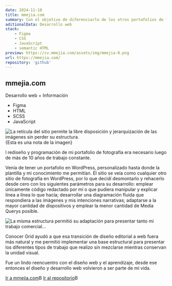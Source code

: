 ```yaml
---
date: 2024-11-10
title: mmejia.com
summary: Con el objetivo de diferenciarlo de los otros portafolios de fotografía, tener mayor libertad al momento de presentar mi trabajo, mejorar el rendimiento y la experiencia la experiencia de las personas que lo visitan, y a su vez, facilitar el mantenimiento, rediseñe y programé mi sitio web.
aditionalData: Desarrollo web
stack:
    - Figma
    - CSS
    - JavaScript
    - semantic HTML
preview: https://cv.mmejia.com/assets/img/mmejia-0.png
url: https://mmejia.com/
repository: 'github'
---
```


## mmejia.com

Desarrollo web + Información

-   Figma
-   HTML
-   SCSS
-   JavaScript

![La retícula del sitio permite la libre disposición y jerarquización de las imágenes sin perder su estructura.](https://cv.mmejia.com/assets/img/mmejia-1_w_627.jpg){Esta es una nota de la imagen}

l rediseño y programación de mi portafolio de fotografía era necesario luego de más de 10 años de trabajo constante.

Venía de tener un portafolio en WordPress, personalizado hasta donde la plantilla y mi conocimiento me permitían. El sitio se veía como cualquier otro sitio de fotografía en WordPress, por lo que decidí desmontarlo y rehacerlo desde cero con los siguientes parámetros para su desarrollo: emplear únicamente código redactado por mí o que pudiera manipular y explicar línea a línea lo que hacía; desarrollar una diagramación fluida que respondiera a las imágenes y mis intenciones narrativas; adaptarse a la mayor cantidad de dispositivos y emplear la menor cantidad de Media Querys posible.

![La misma estructura permitió su adaptación para presentar tanto mi trabajo comercial...](https://cv.mmejia.com/assets/img/mmejia-2_w_627.jpg)

Conocer Grid ayudó a que esa transición de diseño editorial a web fuera más natural y me permitió implementar una base estructural para presentar los diferentes tipos de trabajo que realizo sin mezclarse mientras conservan la unidad visual.

Fue un lindo reencuentro con el diseño web y el aprendizaje, desde ese entonces el diseño y desarrollo web volvieron a ser parte de mi vida.

[Ir a mmejia.com](https://contratodigno.org/)B
[Ir al repositorio](https://contratodigno.org/)B
